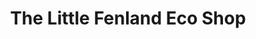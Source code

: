 ---
title: "The Little Fenland Eco Shop"
url: /huntingdon/the-little-fenland-eco-shop/
shop: houseware
---